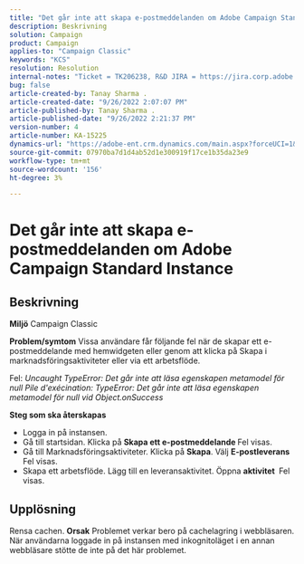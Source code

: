 ```yaml
---
title: "Det går inte att skapa e-postmeddelanden om Adobe Campaign Standard Instance"
description: Beskrivning
solution: Campaign
product: Campaign
applies-to: "Campaign Classic"
keywords: "KCS"
resolution: Resolution
internal-notes: "Ticket = TK206238, R&D JIRA = https://jira.corp.adobe.com/browse/CAMP-39887"
bug: false
article-created-by: Tanay Sharma .
article-created-date: "9/26/2022 2:07:07 PM"
article-published-by: Tanay Sharma .
article-published-date: "9/26/2022 2:21:37 PM"
version-number: 4
article-number: KA-15225
dynamics-url: "https://adobe-ent.crm.dynamics.com/main.aspx?forceUCI=1&pagetype=entityrecord&etn=knowledgearticle&id=db99be7e-a43d-ed11-9db1-002248086735"
source-git-commit: 07970ba7d1d4ab52d1e300919f17ce1b35da23e9
workflow-type: tm+mt
source-wordcount: '156'
ht-degree: 3%

---
```


# Det går inte att skapa e-postmeddelanden om Adobe Campaign Standard Instance

## Beskrivning

<b>Miljö</b>
Campaign Classic


<b>Problem/symtom</b>
Vissa användare får följande fel när de skapar ett e-postmeddelande med hemwidgeten eller genom att klicka på Skapa i marknadsföringsaktiviteter eller via ett arbetsflöde.

Fel: *Uncaught TypeError: Det går inte att läsa egenskapen metamodel för null Pile d&#39;exécination: TypeError: Det går inte att läsa egenskapen metamodel för null vid Object.onSuccess*



<b>Steg som ska återskapas</b>

- Logga in på instansen.
- Gå till startsidan. Klicka på <b>Skapa ett e-postmeddelande </b> Fel visas.
- Gå till Marknadsföringsaktiviteter. Klicka på <b>Skapa</b>. Välj <b>E-postleverans </b> Fel visas.
- Skapa ett arbetsflöde. Lägg till en leveransaktivitet. Öppna <b>aktivitet </b> Fel visas.



## Upplösning


Rensa cachen.
<b>Orsak</b>
Problemet verkar bero på cachelagring i webbläsaren. När användarna loggade in på instansen med inkognitoläget i en annan webbläsare stötte de inte på det här problemet.
